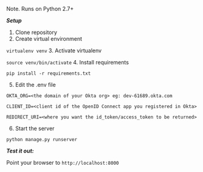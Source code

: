 Note. Runs on Python 2.7+

***Setup***
1. Clone repository
2. Create virtual environment

`virtualenv venv`
3. Activate virtualenv

`source venv/bin/activate`
4. Install requirements

`pip install -r requirements.txt`

5. Edit the .env file

`OKTA_ORG=<the domain of your Okta org> eg: dev-61689.okta.com`

`CLIENT_ID=<client id of the OpenID Connect app you registered in Okta>`

`REDIRECT_URI=<where you want the id_token/access_token to be returned>`

6. Start the server

`python manage.py runserver`

**_Test it out:_**

Point your browser to 
`http://localhost:8000`